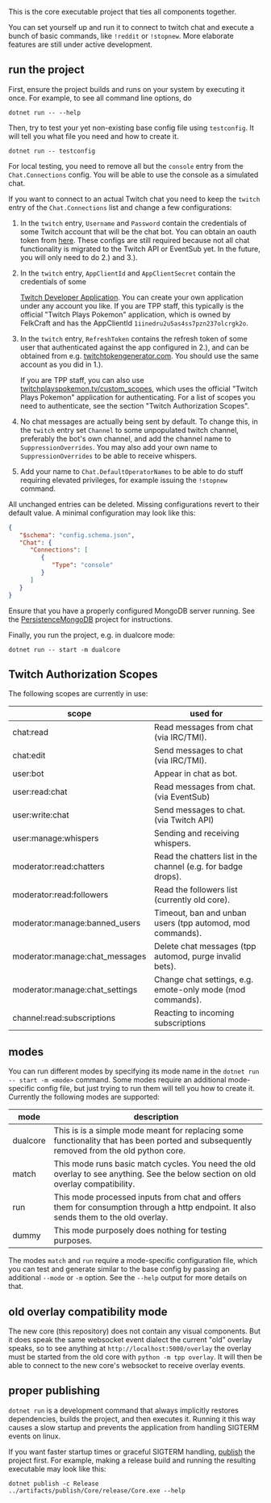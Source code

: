 This is the core executable project that ties all components together.

You can set yourself up and run it to connect to twitch chat
and execute a bunch of basic commands, like `!reddit` or `!stopnew`.
More elaborate features are still under active development.

## run the project
First, ensure the project builds and runs on your system by executing it once.
For example, to see all command line options, do
```
dotnet run -- --help
```
Then, try to test your yet non-existing base config file using `testconfig`.
It will tell you what file you need and how to create it.
```
dotnet run -- testconfig
```
For local testing, you need to remove all but the `console` entry from the `Chat.Connections` config.
You will be able to use the console as a simulated chat.

If you want to connect to an actual Twitch chat you need to keep the `twitch` entry of the
`Chat.Connections` list and change a few configurations:

1. In the `twitch` entry, `Username` and `Password` contain the
   credentials of some Twitch account that will be the chat bot.
   You can obtain an oauth token from [here](https://twitchapps.com/tmi/).
   These configs are still required because not all chat functionality is migrated to the Twitch API or EventSub yet.
   In the future, you will only need to do 2.) and 3.).

2. In the `twitch` entry, `AppClientId` and `AppClientSecret` contain the credentials of some

   [Twitch Developer Application](https://dev.twitch.tv/console/apps).
   You can create your own application under any account you like.
   If you are TPP staff, this typically is the official "Twitch Plays Pokemon" application,
   which is owned by FelkCraft and has the AppClientId `1iinedru2u5as4ss7pzn237olcrgk2o`.

3. In the `twitch` entry, `RefreshToken` contains the refresh token of some user that authenticated
   against the app configured in 2.), and can be obtained from e.g. [twitchtokengenerator.com](https://twitchtokengenerator.com/).
   You should use the same account as you did in 1.).

   If you are TPP staff, you can also use [twitchplayspokemon.tv/custom_scopes](https://twitchplayspokemon.tv/custom_scopes),
   which uses the official "Twitch Plays Pokemon" application for authenticating.
   For a list of scopes you need to authenticate, see the section "Twitch Authorization Scopes".

4. No chat messages are actually being sent by default.
   To change this, in the `twitch` entry set `Channel` to some unpopulated twitch channel,
   preferably the bot's own channel, and add the channel name to `SuppressionOverrides`.
   You may also add your own name to `SuppressionOverrides` to be able to receive whispers.

5. Add your name to `Chat.DefaultOperatorNames` to be able to do stuff requiring elevated privileges,
   for example issuing the `!stopnew` command.

All unchanged entries can be deleted. Missing configurations revert to their default value.
A minimal configuration may look like this:

```json
{
   "$schema": "config.schema.json",
   "Chat": {
      "Connections": [
         {
            "Type": "console"
         }
      ]
   }
}
```

Ensure that you have a properly configured MongoDB server running.
See the [PersistenceMongoDB](../PersistenceMongoDB) project for instructions.

Finally, you run the project, e.g. in dualcore mode:
```
dotnet run -- start -m dualcore
```

## Twitch Authorization Scopes

The following scopes are currently in use:

| scope                          | used for                                                      |
|--------------------------------|---------------------------------------------------------------|
| chat:read                      | Read messages from chat (via IRC/TMI).                        |
| chat:edit                      | Send messages to chat (via IRC/TMI).                          |
| user:bot                       | Appear in chat as bot.                                        |
| user:read:chat                 | Read messages from chat. (via EventSub)                       |
| user:write:chat                | Send messages to chat. (via Twitch API)                       |
| user:manage:whispers           | Sending and receiving whispers.                               |
| moderator:read:chatters        | Read the chatters list in the channel (e.g. for badge drops). |
| moderator:read:followers       | Read the followers list (currently old core).                 |
| moderator:manage:banned_users  | Timeout, ban and unban users (tpp automod, mod commands).     |
| moderator:manage:chat_messages | Delete chat messages (tpp automod, purge invalid bets).       |
| moderator:manage:chat_settings | Change chat settings, e.g. emote-only mode (mod commands).    |
| channel:read:subscriptions     | Reacting to incoming subscriptions                            |

## modes

You can run different modes by specifying its mode name in the `dotnet run -- start -m <mode>` command.
Some modes require an additional mode-specific config file, but just trying to run them will tell you how to create it.
Currently the following modes are supported:

| mode     | description                                                                                                                             |
|----------|-----------------------------------------------------------------------------------------------------------------------------------------|
| dualcore | This is is a simple mode meant for replacing some functionality that has been ported and subsequently removed from the old python core. |
| match    | This mode runs basic match cycles. You need the old overlay to see anything. See the below section on old overlay compatibility.        |
| run      | This mode processed inputs from chat and offers them for consumption through a http endpoint. It also sends them to the old overlay.    |
| dummy    | This mode purposely does nothing for testing purposes.                                                                                  |

The modes `match` and `run` require a mode-specific configuration file, which you can test and generate
similar to the base config by passing an additional `--mode` or `-m` option.
See the `--help` output for more details on that.

## old overlay compatibility mode

The new core (this repository) does not contain any visual components.
But it does speak the same websocket event dialect the current "old" overlay speaks,
so to see anything at `http://localhost:5000/overlay` the overlay must be started from the old core with `python -m tpp overlay`.
It will then be able to connect to the new core's websocket to receive overlay events.

## proper publishing
`dotnet run` is a development command that always implicitly restores dependencies,
builds the project, and then executes it. Running it this way causes a slow startup
and prevents the application from handling SIGTERM events on linux.

If you want faster startup times or graceful SIGTERM handling,
[publish](https://docs.microsoft.com/en-us/dotnet/core/deploying/) the project first.
For example, making a release build and running the resulting executable may look like this:
```
dotnet publish -c Release
../artifacts/publish/Core/release/Core.exe --help
```
